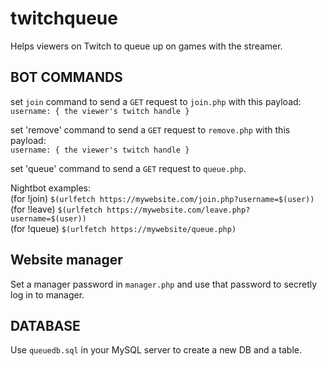 # twitchqueue

Helps viewers on Twitch to queue up on games with the streamer.

BOT COMMANDS
--
set `join` command to send a `GET` request to `join.php` with this payload:  
`username: { the viewer's twitch handle }`

set 'remove' command to send a `GET` request to `remove.php` with this payload:  
`username: { the viewer's twitch handle }`

set 'queue' command to send a `GET` request to `queue.php`.

Nightbot examples:  
(for !join) `$(urlfetch https://mywebsite.com/join.php?username=$(user))`  
(for !leave) `$(urlfetch https://mywebsite.com/leave.php?username=$(user))`  
(for !queue) `$(urlfetch https://mywebsite/queue.php)`  

Website manager
--
Set a manager password in `manager.php` and use that password to secretly log in to manager.  

DATABASE
--
Use `queuedb.sql` in your MySQL server to create a new DB and a table.  
